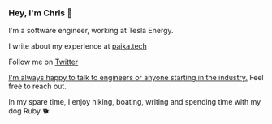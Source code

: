 ### Hey, I'm Chris 👋

I'm a software engineer, working at Tesla Energy.

I write about my experience at [paika.tech](https://paika.tech/)

Follow me on [Twitter](https://twitter.com/ChrisPaika)

[I'm always happy to talk to engineers or anyone starting in the industry.](https://paika.tech/standing-invitation/)  Feel free to reach out.

In my spare time, I enjoy hiking, boating, writing and spending time with my dog Ruby 🐕
